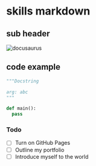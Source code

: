 # skills markdown

## sub header

![docusaurus](https://github.com/luci0le/skills-communicate-using-markdown/assets/31600251/694b5573-b6e9-4eba-834e-b65b9feaa87b)

## code example

```python
"""Docstring

arg: abc
"""

def main():
  pass
```

### Todo

- [ ] Turn on GitHub Pages
- [ ] Outline my portfolio
- [ ] Introduce myself to the world
